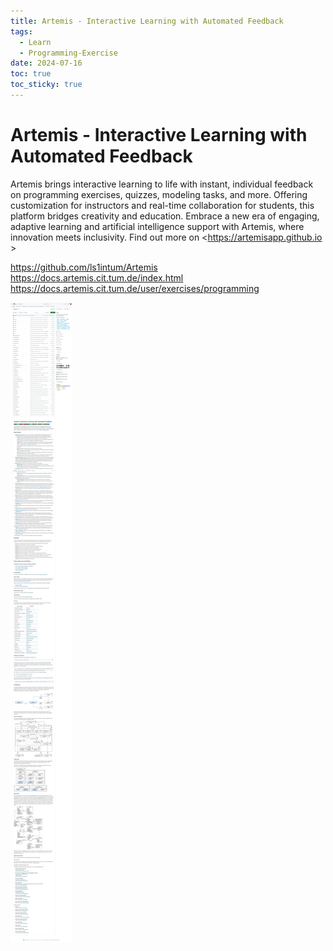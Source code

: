 ```yaml
---
title: Artemis - Interactive Learning with Automated Feedback
tags:
  - Learn
  - Programming-Exercise
date: 2024-07-16
toc: true
toc_sticky: true
---
```


# Artemis - Interactive Learning with Automated Feedback

Artemis brings interactive learning to life with instant, individual feedback on programming exercises, quizzes, modeling tasks, and more. Offering customization for instructors and real-time collaboration for students, this platform bridges creativity and education. Embrace a new era of engaging, adaptive learning and artificial intelligence support with Artemis, where innovation meets inclusivity. Find out more on <https://artemisapp.github.io >

<https://github.com/ls1intum/Artemis>
<https://docs.artemis.cit.tum.de/index.html>
<https://docs.artemis.cit.tum.de/user/exercises/programming>


![](../_asset/2024-01-18-Artemis_image_1.jpg)